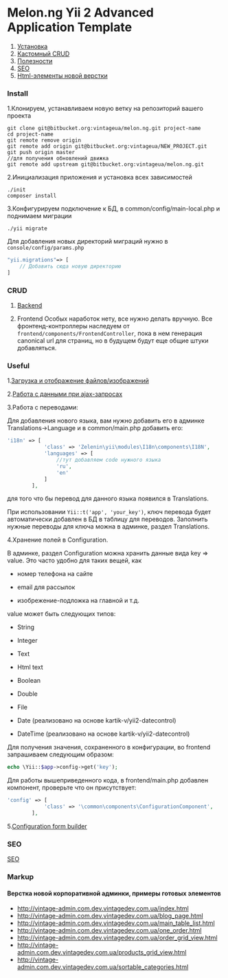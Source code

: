 Melon.ng Yii 2 Advanced Application Template
===================================

1. [Установка](#markdown-header-install)
2. [Кастомный CRUD](#markdown-header-crud)
3. [Полезности](#markdown-header-useful)
4. [SEO](#markdown-header-seo)
5. [Html-элементы новой верстки](#markdown-header-markup)

### Install

1.Клонируем, устанавливаем новую ветку на репозиторий вашего проекта

```
git clone git@bitbucket.org:vintageua/melon.ng.git project-name
cd project-name
git remote remove origin
git remote add origin git@bitbucket.org:vintageua/NEW_PROJECT.git
git push origin master
//для получения обновлений движка
git remote add upstream git@bitbucket.org:vintageua/melon.ng.git
```

2.Инициализация приложения и установка всех зависимостей

```
./init
composer install
```

3.Конфигурируем подключение к БД, в common/config/main-local.php и поднимаем миграции

```
./yii migrate
```

Для добавления новых директорий миграций нужно в `console/config/params.php`

```php
"yii.migrations"=> [
	// Добавить сюда новую директорию
]
```

### CRUD

1. [Backend](docs/Backend_crud.md)

2. Frontend
Особых наработок нету, все нужно делать вручную.
Все фронтенд-контроллеры наследуeм от `frontend/components/FrontendController`, пока в нем генерация 
canonical url для страниц, но в будущем будут еще общие штуки добавляться.



### Useful

1.[Загрузка и отображение файлов/изображений](docs/File_upload.md)


2.[Работа с данными при ajax-запросах](docs/Ajax_features.md)

3.Работа с переводами:

Для добавления нового языка, вам нужно добавить его в админке Translations->Language и в common/main.php добавить его:
```php
'i18n' => [
            'class' => 'Zelenin\yii\modules\I18n\components\I18N',
            'languages' => [
                //тут добавляем code нужного языка
                'ru',
                'en'
            ]
        ],
```
для того что бы перевод для данного языка появился в Translations.

При использовании `Yii::t('app', 'your_key')`, ключ перевода будет автоматически добавлен в БД в таблицу для переводов.
Заполнить нужные переводы для ключа можна в админке, раздел Translations.

4.Хранение полей в Configuration.

В админке, раздел Configuration можна хранить данные вида key => value. Это часто удобно для таких вещей, как

* номер телефона на сайте

* email для рассылок

* изобрежение-подложка на главной и т.д.

value может быть следующих типов:

* String

* Integer

* Text

* Html text

* Boolean

* Double

* File

* Date (реализовано на основе kartik-v/yii2-datecontrol)

* DateTime (реализовано на основе kartik-v/yii2-datecontrol)

Для получения значения, сохраненного в конфигурации, во frontend запрашиваем следующим образом:

```php
echo \Yii::$app->config->get('key');
```

Для работы вышеприведенного кода, в frontend/main.php добавлен компонент, проверьте что он присутствует:

```php
'config' => [
            'class' => '\common\components\ConfigurationComponent',
        ],
```


5.[Configuration form builder](docs/Configuration.md)



### SEO

[SEO](docs/SEO.md)

###  Markup
#### Верстка новой корпоративной админки, примеры готовых элементов
* http://vintage-admin.com.dev.vintagedev.com.ua/index.html
* http://vintage-admin.com.dev.vintagedev.com.ua/blog_page.html
* http://vintage-admin.com.dev.vintagedev.com.ua/main_table_list.html
* http://vintage-admin.com.dev.vintagedev.com.ua/one_order.html
* http://vintage-admin.com.dev.vintagedev.com.ua/order_grid_view.html
* http://vintage-admin.com.dev.vintagedev.com.ua/products_grid_view.html
* http://vintage-admin.com.dev.vintagedev.com.ua/sortable_categories.html
